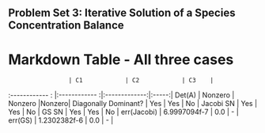 ## Problem Set 3: Iterative Solution of a Species Concentration Balance

# Markdown Table - All three cases

                     | C1            | C2            | C3    |
:------------ : |:------------ :|:-------------:|:-----:|
Det(A)    | Nonzero       | Nonzero       |Nonzero|
Diagonally Dominant? | Yes           | Yes           | No    |
Jacobi SN            | Yes           | Yes           | No    |
GS SN                | Yes           | Yes           | No    |
err(Jacobi)          | 6.9997094f-7  | 0.0           | -     |
err(GS)              | 1.2302382f-6  | 0.0           | -     |
